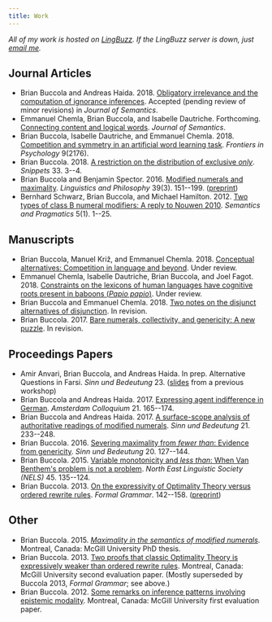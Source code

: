 ```yaml
---
title: Work
---
```


*All of my work is hosted on [LingBuzz][].
If the LingBuzz server is down, just [email me][email].*

[LingBuzz]: https://ling.auf.net/lingbuzz
[email]: mailto:brian.buccola@gmail.com

## Journal Articles

- Brian Buccola and Andreas Haida. 2018.
  [Obligatory irrelevance and the computation of ignorance inferences][oblig-irrel-lb].
  Accepted (pending review of minor revisions) in *Journal of Semantics*.
- Emmanuel Chemla, Brian Buccola, and Isabelle Dautriche. Forthcoming.
  [Connecting content and logical words][connecting-sa].
  *Journal of Semantics*.
- Brian Buccola, Isabelle Dautriche, and Emmanuel Chemla. 2018.
  [Competition and symmetry in an artificial word learning task][competition].
  *Frontiers in Psychology* 9(2176).
- Brian Buccola. 2018.
  [A restriction on the distribution of exclusive *only*][only-snippet].
  *Snippets* 33. 3--4.
- Brian Buccola and Benjamin Spector. 2016.
  [Modified numerals and maximality][mod-num-max-doi].
  *Linguistics and Philosophy* 39(3). 151--199.
  ([preprint][mod-num-max-lb])
- Bernhard Schwarz, Brian Buccola, and Michael Hamilton. 2012.
  [Two types of class B numeral modifiers: A reply to Nouwen 2010][reply-to-nouwen-sp].
  *Semantics and Pragmatics* 5(1). 1--25.

[competition]: https://dx.doi.org/10.3389/fpsyg.2018.02176
[connecting-sa]: https://semanticsarchive.net/Archive/WVhYzUwM/Chemla-Buccola-Dautriche-ConnectWords.pdf
[only-snippet]: http://www.ledonline.it/snippets/allegati/snippets33002.pdf
[mod-num-max-doi]: https://dx.doi.org/10.1007/s10988-016-9187-2
[mod-num-max-lb]: https://ling.auf.net/lingbuzz/002528/current.pdf
[reply-to-nouwen-sp]: http://semprag.org/article/download/sp.5.1/pdf

## Manuscripts

- Brian Buccola, Manuel Križ, and Emmanuel Chemla. 2018.
  [Conceptual alternatives: Competition in language and beyond][concepts-lb].
  Under review.
- Emmanuel Chemla, Isabelle Dautriche, Brian Buccola, and Joel Fagot. 2018.
  [Constraints on the lexicons of human languages have cognitive roots present in baboons (*Papio papio*)][baboons-lb].
  Under review.
- Brian Buccola and Emmanuel Chemla. 2018.
  [Two notes on the disjunct alternatives of disjunction][or-snippet].
  In revision.
- Brian Buccola. 2017.
  [Bare numerals, collectivity, and genericity: A new puzzle][bare-num-lb].
  In revision.

[baboons-lb]: https://ling.auf.net/lingbuzz/004172/current.pdf
[or-snippet]: https://ling.auf.net/lingbuzz/003967/current.pdf
[concepts-lb]: https://ling.auf.net/lingbuzz/003208/current.pdf
[oblig-irrel-lb]: https://ling.auf.net/lingbuzz/003600/current.pdf
[bare-num-lb]: https://ling.auf.net/lingbuzz/003400/current.pdf

## Proceedings Papers

- Amir Anvari, Brian Buccola, and Andreas Haida. In prep.
  Alternative Questions in Farsi.
  *Sinn und Bedeutung* 23.
  ([slides][miq2018] from a previous workshop)
- Brian Buccola and Andreas Haida. 2017.
  [Expressing agent indifference in German][ac2017].
  *Amsterdam Colloquium* 21. 165--174.
- Brian Buccola and Andreas Haida. 2017.
  [A surface-scope analysis of authoritative readings of modified numerals][sub21].
  *Sinn und Bedeutung* 21. 233--248.
- Brian Buccola. 2016.
  [Severing maximality from *fewer than*: Evidence from genericity][sub20].
  *Sinn und Bedeutung* 20. 127--144.
- Brian Buccola. 2015.
  [Variable monotonicity and *less than*: When Van Benthem's problem is not a problem][nels45].
  *North East Linguistic Society (NELS)* 45. 135--124.
- Brian Buccola. 2013.
  [On the expressivity of Optimality Theory versus ordered rewrite rules][fg-doi].
  *Formal Grammar*. 142--158.
  ([preprint][fg-lb])

[miq2018]: https://drive.google.com/file/d/1di75XXJOFL2iOjQEU_afrsbtGGnsHY8V/view
[ac2017]: https://ling.auf.net/lingbuzz/003763/current.pdf
[sub21]: https://ling.auf.net/lingbuzz/003307/current.pdf
[sub20]: https://ling.auf.net/lingbuzz/002847/current.pdf
[nels45]: https://ling.auf.net/lingbuzz/002512/current.pdf
[fg-doi]: https://dx.doi.org/10.1007/978-3-642-39998-5_9
[fg-lb]: https://ling.auf.net/lingbuzz/002513/current.pdf

## Other

- Brian Buccola. 2015.
  [*Maximality in the semantics of modified numerals*][dissertation].
  Montreal, Canada: McGill University PhD thesis.
- Brian Buccola. 2013.
  [Two proofs that classic Optimality Theory is expressively weaker than ordered rewrite rules][eval2].
  Montreal, Canada: McGill University second evaluation paper.
  (Mostly superseded by Buccola 2013, *Formal Grammar*; see above.)
- Brian Buccola. 2012.
  [Some remarks on inference patterns involving epistemic modality][eval1].
  Montreal, Canada: McGill University first evaluation paper.

[dissertation]: https://ling.auf.net/lingbuzz/003039/current.pdf
[eval2]: https://ling.auf.net/lingbuzz/003038/current.pdf
[eval1]: https://ling.auf.net/lingbuzz/003037/current.pdf
